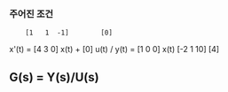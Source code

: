 ### 주어진 조건
        [1   1  -1]        [0]
x'(t) = [4   3   0] x(t) + [0] u(t) / y(t) = [1  0  0] x(t)
        [-2  1  10]        [4]
## G(s) = Y(s)/U(s)
